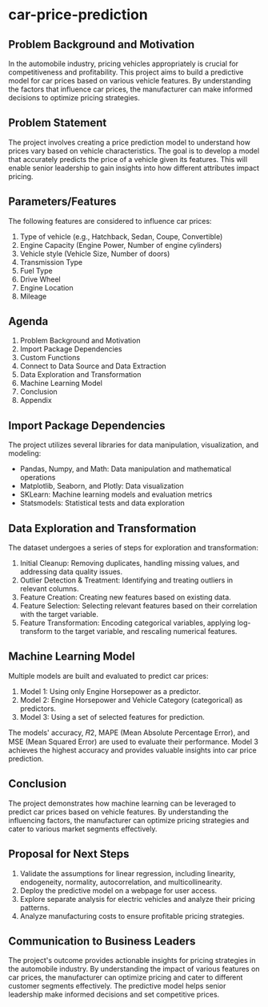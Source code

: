 # car-price-prediction

## Problem Background and Motivation

In the automobile industry, pricing vehicles appropriately is crucial for competitiveness and profitability. This project aims to build a predictive model for car prices based on various vehicle features. By understanding the factors that influence car prices, the manufacturer can make informed decisions to optimize pricing strategies.

## Problem Statement

The project involves creating a price prediction model to understand how prices vary based on vehicle characteristics. The goal is to develop a model that accurately predicts the price of a vehicle given its features. This will enable senior leadership to gain insights into how different attributes impact pricing.

## Parameters/Features

The following features are considered to influence car prices:

1. Type of vehicle (e.g., Hatchback, Sedan, Coupe, Convertible)
2. Engine Capacity (Engine Power, Number of engine cylinders)
3. Vehicle style (Vehicle Size, Number of doors)
4. Transmission Type
5. Fuel Type
6. Drive Wheel
7. Engine Location
8. Mileage

## Agenda

1. Problem Background and Motivation
2. Import Package Dependencies
3. Custom Functions
4. Connect to Data Source and Data Extraction
5. Data Exploration and Transformation
6. Machine Learning Model
7. Conclusion
8. Appendix

## Import Package Dependencies

The project utilizes several libraries for data manipulation, visualization, and modeling:

- Pandas, Numpy, and Math: Data manipulation and mathematical operations
- Matplotlib, Seaborn, and Plotly: Data visualization
- SKLearn: Machine learning models and evaluation metrics
- Statsmodels: Statistical tests and data exploration

## Data Exploration and Transformation

The dataset undergoes a series of steps for exploration and transformation:

1. Initial Cleanup: Removing duplicates, handling missing values, and addressing data quality issues.
2. Outlier Detection & Treatment: Identifying and treating outliers in relevant columns.
3. Feature Creation: Creating new features based on existing data.
4. Feature Selection: Selecting relevant features based on their correlation with the target variable.
5. Feature Transformation: Encoding categorical variables, applying log-transform to the target variable, and rescaling numerical features.

## Machine Learning Model

Multiple models are built and evaluated to predict car prices:

1. Model 1: Using only Engine Horsepower as a predictor.
2. Model 2: Engine Horsepower and Vehicle Category (categorical) as predictors.
3. Model 3: Using a set of selected features for prediction.

The models' accuracy, 𝑅2, MAPE (Mean Absolute Percentage Error), and MSE (Mean Squared Error) are used to evaluate their performance. Model 3 achieves the highest accuracy and provides valuable insights into car price prediction.

## Conclusion

The project demonstrates how machine learning can be leveraged to predict car prices based on vehicle features. By understanding the influencing factors, the manufacturer can optimize pricing strategies and cater to various market segments effectively.

## Proposal for Next Steps

1. Validate the assumptions for linear regression, including linearity, endogeneity, normality, autocorrelation, and multicollinearity.
2. Deploy the predictive model on a webpage for user access.
3. Explore separate analysis for electric vehicles and analyze their pricing patterns.
4. Analyze manufacturing costs to ensure profitable pricing strategies.

## Communication to Business Leaders

The project's outcome provides actionable insights for pricing strategies in the automobile industry. By understanding the impact of various features on car prices, the manufacturer can optimize pricing and cater to different customer segments effectively. The predictive model helps senior leadership make informed decisions and set competitive prices.
